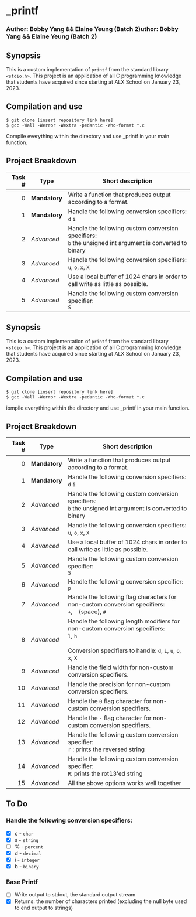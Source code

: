# _printf

### Author: Bobby Yang && Elaine Yeung (Batch 2)uthor: Bobby Yang && Elaine Yeung (Batch 2)

## Synopsis
This is a custom implementation of `printf` from the standard library `<stdio.h>`. This project is an application of all C programming knowledge that students have acquired since starting at ALX School on January 23, 2023.


## Compilation and use

```
$ git clone [insert repository link here]
$ gcc -Wall -Werror -Wextra -pedantic -Wno-format *.c
```
Compile everything within the directory and use _printf in your main function.

## Project Breakdown
| Task # | Type | Short description |
| ---: | --- | --- |
|0 | **Mandatory**     | Write a function that produces output according to a format. |
|1 | **Mandatory**     | Handle the following conversion specifiers: `d` `i` |
|2 | *Advanced* | Handle the following custom conversion specifiers: <br>`b` the unsigned int argument is converted to binary |
|3 | *Advanced* | Handle the following conversion specifiers: <br> `u`, `o`, `x`, `X`|
|4 | *Advanced* | Use a local buffer of 1024 chars in order to call write as little as possible.|
|5 | *Advanced* | Handle the following custom conversion specifier: <br>`S` |


## Synopsis
This is a custom implementation of `printf` from the standard library `<stdio.h>`. This project is an application of all C programming knowledge that students have acquired since starting at ALX School on January 23, 2023.


## Compilation and use

```
$ git clone [insert repository link here]
$ gcc -Wall -Werror -Wextra -pedantic -Wno-format *.c
```
iompile everything within the directory and use _printf in your main function.

## Project Breakdown
| Task # | Type | Short description |
| ---: | --- | --- |
|0 | **Mandatory**     | Write a function that produces output according to a format. |
|1 | **Mandatory**     | Handle the following conversion specifiers: `d` `i` |
|2 | *Advanced* | Handle the following custom conversion specifiers: <br>`b` the unsigned int argument is converted to binary |
|3 | *Advanced* | Handle the following conversion specifiers: <br> `u`, `o`, `x`, `X`|
|4 | *Advanced* | Use a local buffer of 1024 chars in order to call write as little as possible.|
|5 | *Advanced* | Handle the following custom conversion specifier: <br>`S` |
|6 | *Advanced* | Handle the following conversion specifier: <br>`p`|
|7 | *Advanced* |Handle the following flag characters for non-custom conversion specifiers:<br>`+`, ` ` (space), `#` |
|8 | *Advanced* |Handle the following length modifiers for non-custom conversion specifiers:<br>`l`, `h`<br><br>Conversion specifiers to handle: `d`, `i`, `u`, `o`, `x`, `X` |
|9 | *Advanced* |Handle the field width for non-custom conversion specifiers. |
|10 | *Advanced* | Handle the precision for non-custom conversion specifiers. |
|11 | *Advanced* | Handle the `0` flag character for non-custom conversion specifiers.|
|12 | *Advanced* | Handle the `-` flag character for non-custom conversion specifiers.|
|13 | *Advanced* |Handle the following custom conversion specifier:<br>`r` : prints the reversed string |
|14 | *Advanced* |Handle the following custom conversion specifier:<br>`R`: prints the rot13'ed string |
|15 | *Advanced* |All the above options works well together


## To Do
### Handle the following conversion specifiers:
- [x] c - `char`
- [x] s - `string`
- [ ] % - `percent`
- [x] d - `decimal`
- [x] i - `integer`
- [x] b - `binary`

### Base Printf
- [ ] Write output to stdout, the standard output stream
- [x] Returns: the number of characters printed (excluding the null byte used to end output to strings)
